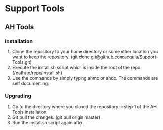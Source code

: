 Support Tools
=============

AH Tools
--------

### Installation

1. Clone the repository to your home directory or some other location you want to keep the repository. (git clone git@github.com:acquia/Support-Tools.git)
2. Execute the install.sh script which is inside the root of the repo. (/path/to/repo/install.sh)
3. Use the commands by simply typing ahmc or ahdc. The commands are self documenting.

### Upgrading

1. Go to the directory where you cloned the repository in step 1 of the AH Tools installation.
2. Git pull the changes. (git pull origin master)
3. Run the install.sh script again after.